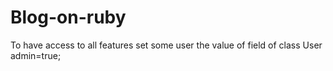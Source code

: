 # Blog-on-ruby
To have access to all features set some user the value of field of class User 
admin=true;
